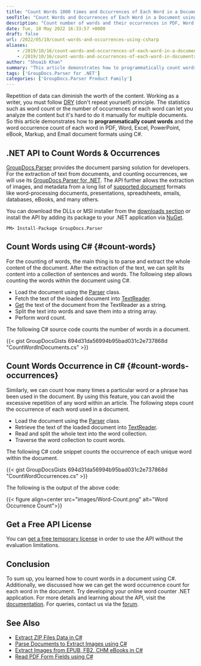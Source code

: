 ```yaml
---
title: "Count Words 1000 times and Occurrences of Each Word in a Document using C#"
seoTitle: "Count Words and Occurrences of Each Word in a Document using C# .NET"
description: "Count number of words and their occurrences in PDF, Word, Excel, PowerPoint, and Email documents in C# using .NET document parsing API."
date: Tue, 10 May 2022 16:33:57 +0000
draft: false
url: /2022/05/10/count-words-and-occurrences-using-csharp
aliases:
    - /2019/10/16/count-words-and-occurrences-of-each-word-in-a-document-using-c/
    - /2019/10/16/count-words-and-occurrences-of-each-word-in-documents-using-csharp/
author: "Shoaib Khan"
summary: "This article demonstrates how to programmatically count words and the word occurrence count of each word in PDF, Word, Excel, PowerPoint, Ebook, Markup, and Email document formats using C#."
tags: ['GroupDocs.Parser for .NET']
categories: ['GroupDocs.Parser Product Family']
---
```


Repetition of data can diminish the worth of the content. Working as a writer, you must follow [DRY][1] (don't repeat yourself) principle. The statistics such as word count or the number of occurrences of each word can let you analyze the content but it's hard to do it manually for multiple documents. So this article demonstrates how to **programmatically count words** and the word occurrence count of each word in PDF, Word, Excel, PowerPoint, eBook, Markup, and Email document formats using C#.

## .NET API to Count Words & Occurrences

[GroupDocs.Parser][2] provides the document parsing solution for developers. For the extraction of text from documents, and counting occurrences, we will use its [GroupDocs.Parser for .NET][3]. The API further allows the extraction of images, and metadata from a long list of [supported document][4] formats like word-processing documents, presentations, spreadsheets, emails, databases, eBooks, and many others.

You can download the DLLs or MSI installer from the [downloads section][5] or install the API by adding its package to your .NET application via [NuGet][6].

```
PM> Install-Package GroupDocs.Parser
```

## Count Words using C# {#count-words}

For the counting of words, the main thing is to parse and extract the whole content of the document. After the extraction of the text, we can split its content into a collection of sentences and words. The following step allows counting the words within the document using C#.

- Load the document using the [Parser][7] class.
- Fetch the text of the loaded document into [TextReader][8].
- [Get][9] the text of the document from the TextReader as a string.
- Split the text into words and save them into a string array.
- Perform word count.

The following C# source code counts the number of words in a document.

{{< gist GroupDocsGists 694d31da56994b95bad031c2e737868d "CountWordInDocuments.cs" >}}

## Count Words Occurrence in C# {#count-words-occurrences}

Similarly, we can count how many times a particular word or a phrase has been used in the document. By using this feature, you can avoid the excessive repetition of any word within an article. The following steps count the occurrence of each word used in a document.

- Load the document using the [Parser][7] class.
- Retrieve the text of the loaded document into [TextReader][8].
- Read and split the whole text into the word collection.
- Traverse the word collection to count words.

The following C# code snippet counts the occurrence of each unique word within the document.

{{< gist GroupDocsGists 694d31da56994b95bad031c2e737868d "CountWordOccurrences.cs" >}}

The following is the output of the above code:

{{< figure align=center src="images/Word-Count.png" alt="Word Occurrence Count">}}

## Get a Free API License

You can [get a free temporary license][10] in order to use the API without the evaluation limitations.

## Conclusion

To sum up, you learned how to count words in a document using C#. Additionally, we discussed how we can get the word occurrence count for each word in the document. Try developing your online word counter .NET application. For more details and learning about the API, visit the [documentation][11]. For queries, contact us via the [forum][12].

## See Also

- [Extract ZIP Files Data in C#][13]
- [Parse Documents to Extract Images using C#][14]
- [Extract Images from EPUB, FB2, CHM eBooks in C#][15]
- [Read PDF Form Fields using C#][16]

[1]: [https://en.wikipedia.org/wiki/Don%27t_repeat_yourself]
[2]: https://products.groupdocs.com/parser/
[3]: https://products.groupdocs.com/parser/net/
[4]: https://docs.groupdocs.com/parser/net/supported-document-formats/
[5]: https://downloads.groupdocs.com/parser
[6]: https://www.nuget.org/packages/groupdocs.parser
[7]: https://apireference.groupdocs.com/parser/net/groupdocs.parser/parser
[8]: https://docs.microsoft.com/en-us/dotnet/api/system.io.textreader
[9]: https://apireference.groupdocs.com/parser/net/groupdocs.parser/parser/methods/gettext
[10]: https://purchase.groupdocs.com/temporary-license
[11]: https://docs.groupdocs.com/parser/
[12]: https://forum.groupdocs.com/
[13]: https://blog.groupdocs.com/2021/08/25/extract-zip-files-data-in-csharp/
[14]: https://blog.groupdocs.com/2020/10/28/extract-images-from-pdf-word-excel-ppt-using-csharp/
[15]: https://blog.groupdocs.com/2021/02/26/extract-images-from-ebooks-in-csharp/
[16]: https://blog.groupdocs.com/2020/12/23/parse-and-extract-data-from-pdf-forms-in-csharp/